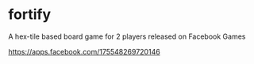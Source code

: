 # fortify
A hex-tile based board game for 2 players released on Facebook Games

https://apps.facebook.com/175548269720146
